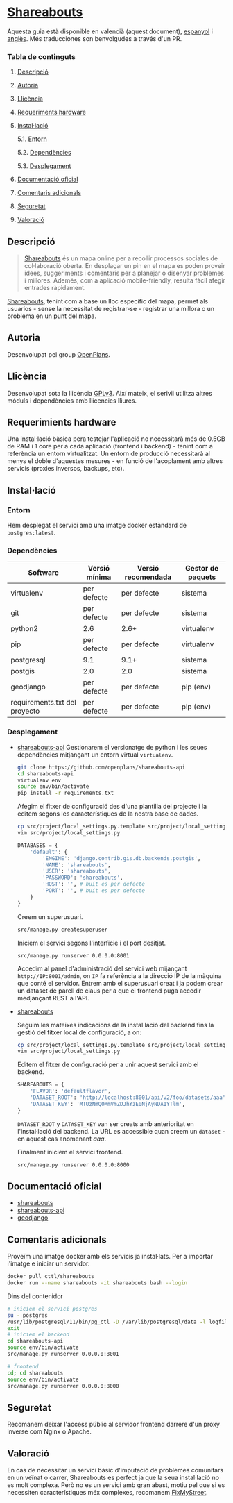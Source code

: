 # [Shareabouts](https://github.com/openplans/shareabouts)

Aquesta guia està disponible en valencià (aquest document), [espanyol](../README.md) i [anglès](en.md). Més traducciones son benvolgudes a través d'un PR.


### Tabla de continguts
1. [ Descripció ](#desc)
2. [ Autoria ](#authorship)
3. [ Llicència ](#license)
4. [ Requeriments hardware ](#reqs)
5. [ Instal·lació ](#install)

	5.1. [ Entorn ](#env) 
	
	5.2. [ Dependències ](#deps)
	
	5.3. [ Desplegament ](#deploy)

	
6. [ Documentació oficial ](#docs)
7. [ Comentaris adicionals ](#comms)
8. [ Seguretat ](#sec)
9. [ Valoració ](#val)

<a name="desc"></a>
## Descripció

> [Shareabouts](https://github.com/openplans/shareabouts) és un mapa online per
a recollir processos sociales de col·laboració oberta. En desplaçar un pin en el mapa
es poden proveïr idees, suggeriments i comentaris per a planejar o disenyar problemes
i millores. Ademés, com a aplicació mobile-friendly, resulta fàcil afegir entrades ràpidament.


[Shareabouts](https://github.com/openplans/shareabouts), tenint com a base un
lloc específic del mapa, permet als usuarios - sense la necessitat de registrar-se - registrar una
millora o un problema en un punt del mapa.



<a name="authorship"></a>
## Autoria

Desenvolupat pel group [OpenPlans](https://openplans.org).

<a name="license"></a>
## Llicència

Desenvolupat sota la llicència [GPLv3](https://github.com/openplans/shareabouts/blob/master/LICENSE.txt). Així mateix, el serivii utilitza altres móduls i dependències amb llicencies lliures.

<a name="reqs"></a>
## Requerimients hardware

Una instal·lació bàsica pera testejar l'aplicació no necessitarà més de 0.5GB de RAM
i 1 core per a cada aplicació (frontend i backend) - tenint com a referència un entorn virtualitzat.
Un entorn de producció necessitarà al menys el doble d'aquestes mesures - en funció
de l'acoplament amb altres servicis (proxies inversos, backups, etc).

<a name="install"></a>
## Instal·lació


<a name="env"></a>
### Entorn

Hem desplegat el servici amb una imatge docker estàndard de `postgres:latest`.

<a name="deps"></a>
### Dependències
|Software|Versió mínima| Versió recomendada| Gestor de paquets|
|-----|-----|----|----|
|virtualenv|per defecte|per defecte| sistema|
|git | per defecte|per defecte| sistema|
|python2|2.6| 2.6+ | virtualenv|
|pip|per defecte| per defecte| virtualenv|
|postgresql| 9.1| 9.1+|sistema|
|postgis| 2.0| 2.0|sistema|
|geodjango| per defecte| per defecte| pip (env)|
|requirements.txt del proyecto| per defecte| per defecte | pip (env)|

<a name="deploy"></a>
### Desplegament
- [shareabouts-api](https://github.com/openplans/shareabouts-api/blob/master/doc/README.md)
    Gestionarem el versionatge de python i les seues dependències mitjançant 
    un entorn virtual `virtualenv`.
    
    ```bash
    git clone https://github.com/openplans/shareabouts-api
    cd shareabouts-api
    virtualenv env
    source env/bin/activate
    pip install -r requirements.txt
    ```
   Afegim el fitxer de configuració des d'una plantilla del projecte i la editem
   segons les característiques de la nostra base de dades.
    
    ```bash
    cp src/project/local_settings.py.template src/project/local_settings.py
    vim src/project/local_settings.py
    ```
    ```python
    DATABASES = {
        'default': {
            'ENGINE': 'django.contrib.gis.db.backends.postgis',
            'NAME': 'shareabouts',
            'USER': 'shareabouts',
            'PASSWORD': 'shareabouts',
            'HOST': '', # buit es per defecte 
            'PORT': '', # buit es per defecte 
        }
    }
    
    ```
    Creem un superusuari.
    ```bash
    src/manage.py createsuperuser
    ```
    Iniciem el servici segons l'interficie i el port desitjat.
    ```
    src/manage.py runserver 0.0.0.0:8001
    ```
    Accedim al panel d'administració del servici web mijançant `http://IP:8001/admin`, 
    on `IP` fa referència a la direcció IP de la màquina que conté el servidor. Entrem
    amb el superusuari creat i ja podem crear un dataset de parell de claus per a que
    el frontend puga accedir medjançant REST a l'API.
    

- [shareabouts](https://github.com/openplans/shareabouts/blob/master/doc/README.md)
    
    Seguim les mateixes indicacions de la instal·lació del backend fins la gestió
    del fitxer local de configuració, a on:
    
    ```bash
    cp src/project/local_settings.py.template src/project/local_settings.py
    vim src/project/local_settings.py
    ```
    Editem el fitxer de configuració per a unir aquest servici amb el backend.
    ```python
    SHAREABOUTS = {
        'FLAVOR': 'defaultflavor',
        'DATASET_ROOT': 'http://localhost:8001/api/v2/foo/datasets/aaa',
        'DATASET_KEY': 'MTUzNmQ0MmVmZDJhYzE0NjAyNDA1YTlm',
    }
    ```
    `DATASET_ROOT` y `DATASET_KEY` van ser creats amb anterioritat en l'instal·lació del backend. La URL es accessible
    quan creem un `dataset` - en aquest cas anomenant _aaa_. 
   
    Finalment iniciem el servici frontend. 
    ```bash
    src/manage.py runserver 0.0.0.0:8000
    ```

<a name="docs"></a>
## Documentació oficial

- [shareabouts]([https://github.com/openplans/shareabouts/blob/master/doc/README.m)
- [shareabouts-api](https://github.com/openplans/shareabouts-api/blob/master/doc/README.md)
- [geodjango](https://docs.djangoproject.com/en/dev/ref/contrib/gis/install/#django)

<a name="comms"></a>
## Comentaris adicionals

Proveïm una imatge docker amb els servicis ja instal·lats. Per a importar l'imatge
e iniciar un servidor.
```bash
docker pull cttl/shareabouts
docker run --name shareabouts -it shareabouts bash --login
```
Dins del contenidor
```bash
# iniciem el servici postgres
su - postgres
/usr/lib/postgresql/11/bin/pg_ctl -D /var/lib/postgresql/data -l logfile start
exit
# iniciem el backend 
cd shareabouts-api
source env/bin/activate
src/manage.py runserver 0.0.0.0:8001

# frontend
cd; cd shareabouts
source env/bin/activate
src/manage.py runserver 0.0.0.0:8000
```

<a name="sec"></a>
## Seguretat
Recomanem deixar l'access públic al servidor frontend darrere d'un proxy inverse com Nginx o Apache.
<a name="val"></a>
## Valoració

En cas de necessitar un servici bàsic d'imputació de problemes comunitars en 
un veïnat o carrer, Shareabouts es perfect ja que la seua instal·lació no es molt complexa.
Però no es un servici amb gran abast, motiu pel que si es necessiten característiques méx complexes,
recomanem [FixMyStreet](https://github.com/cttlrepository/cat_participación/fms).
